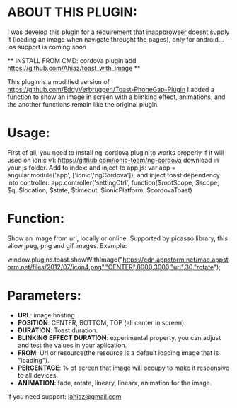 # ABOUT THIS PLUGIN:

I was develop this plugin for a requirement that inappbrowser doesnt supply it (loading an image when navigate throught the pages), only for android... ios support is coming soon

** INSTALL FROM CMD: cordova plugin add https://github.com/Ahiaz/toast_with_image **

This plugin is a modified version of https://github.com/EddyVerbruggen/Toast-PhoneGap-Plugin
I added a function to show an image in screen with a blinking effect, animations, and the another functions remain like the original plugin.

# Usage:

First of all, you need to install ng-cordova plugin to works properly if it will used on ionic v1:
https://github.com/ionic-team/ng-cordova download in your js folder. 
Add to index: <script src="js/ng-cordova-master/dist/ng-cordova.js"></script> 
and inject to app.js: var app = angular.module('app', ['ionic','ngCordova']); 
and inject toast dependency into controller: 
app.controller('settingCtrl', function($rootScope, $scope, $q, $location, $state, $timeout, $ionicPlatform, $cordovaToast)

# Function:
Show an image from url, locally or online. Supported by picasso library, this allow jpeg, png and gif images. Example:

window.plugins.toast.showWithImage("https://cdn.appstorm.net/mac.appstorm.net/files/2012/07/icon4.png","CENTER",8000,3000,"url",30,"rotate");

# Parameters:

* **URL**: image hosting.
* **POSITION**: CENTER, BOTTOM, TOP (all center in screen).
* **DURATION**: Toast duration.
* **BLINKING EFFECT DURATION**: experimental property, you can adjust and test the values in your aplication.
* **FROM**: Url or resource(the resource is a default loading image that is "loading").
* **PERCENTAGE**: % of screen that image will occupy to make it responsive to all devices.
* **ANIMATION**: fade, rotate, lineary, linearx, animation for the image.

if you need support: jahiaz@gmail.com







